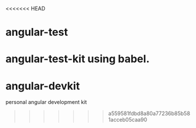 <<<<<<< HEAD
# angular-test
angular-test-kit using babel.
=======
# angular-devkit
personal angular development kit
>>>>>>> a559581fdbd8a80a77236b85b581acceb05caa90
